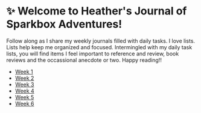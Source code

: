 :sparkles: Welcome to Heather's Journal of Sparkbox Adventures!
===============================================================

Follow along as I share my weekly journals filled with daily tasks. I love lists. Lists help keep me organized and focused. Intermingled with my daily task lists, you will find items I feel important to reference and review, book reviews and the occassional anecdote or two. Happy reading!! 

* [Week 1]
* [Week 2]
* [Week 3]
* [Week 4]
* [Week 5]
* [Week 6]

[Week 1]: https://github.com/heatherdesigns/journals/blob/master/weekly_entries/0117-0121.md
[Week 2]: https://github.com/heatherdesigns/journals/blob/master/weekly_entries/0122-0128.md
[Week 3]: https://github.com/heatherdesigns/journals/blob/master/weekly_entries/0129-0204.md
[Week 4]: https://github.com/heatherdesigns/journals/blob/master/weekly_entries/0205-0211.md
[Week 5]: https://github.com/heatherdesigns/journals/blob/master/weekly_entries/0212-0218.md
[Week 6]: https://github.com/heatherdesigns/journals/blob/master/weekly_entries/0219-0225.md


